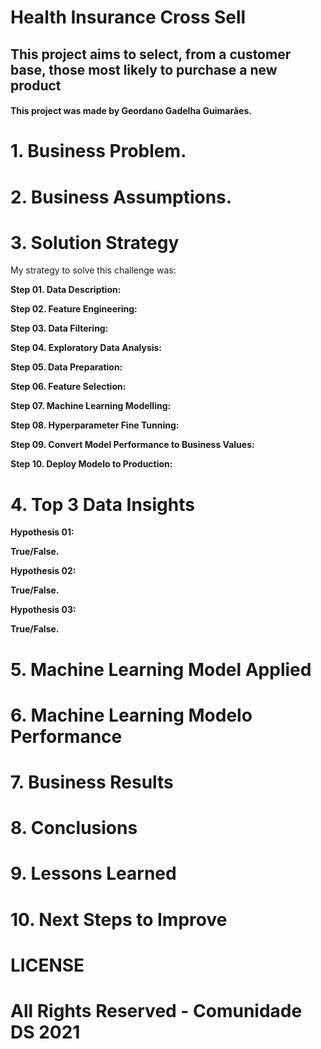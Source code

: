 # Health Insurance Cross Sell

## This project aims to select, from a customer base, those most likely to purchase a new product

#### This project was made by Geordano Gadelha Guimarães.

# 1. Business Problem.

# 2. Business Assumptions.

# 3. Solution Strategy

My strategy to solve this challenge was:

**Step 01. Data Description:**

**Step 02. Feature Engineering:**

**Step 03. Data Filtering:**

**Step 04. Exploratory Data Analysis:**

**Step 05. Data Preparation:**

**Step 06. Feature Selection:**

**Step 07. Machine Learning Modelling:**

**Step 08. Hyperparameter Fine Tunning:**

**Step 09. Convert Model Performance to Business Values:**

**Step 10. Deploy Modelo to Production:**

# 4. Top 3 Data Insights

**Hypothesis 01:**

**True/False.**

**Hypothesis 02:**

**True/False.**

**Hypothesis 03:**

**True/False.**

# 5. Machine Learning Model Applied

# 6. Machine Learning Modelo Performance

# 7. Business Results

# 8. Conclusions

# 9. Lessons Learned

# 10. Next Steps to Improve

# LICENSE

# All Rights Reserved - Comunidade DS 2021
